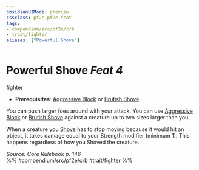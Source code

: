 ```yaml
---
obsidianUIMode: preview
cssclass: pf2e,pf2e-feat
tags:
- compendium/src/pf2e/crb
- trait/fighter
aliases: ["Powerful Shove"]
---
```

# Powerful Shove  *Feat 4*  
[fighter](rules/traits/fighter.md)  

- **Prerequisites**: [Aggressive Block](compendium/feats/aggressive-block.md) or [Brutish Shove](compendium/feats/brutish-shove.md)

You can push larger foes around with your attack. You can use [Aggressive Block](compendium/feats/aggressive-block.md) or [Brutish Shove](compendium/feats/brutish-shove.md) against a creature up to two sizes larger than you.

When a creature you [Shove](rules/actions/shove.md) has to stop moving because it would hit an object, it takes damage equal to your Strength modifier (minimum 1). This happens regardless of how you Shoved the creature.

*Source: Core Rulebook p. 146*  
%% #compendium/src/pf2e/crb #trait/fighter %%